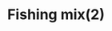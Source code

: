 ---
layout: item
title: Fishing mix(2)
item-id: 11477
datatable: true
id: 11477
name: "Fishing mix(2)"
members: true
lowalch: 60
highalch: 90
examine: "Two doses of fishy Fishing potion."
monsters:
  - id: 5566
    name: "Ferocious barbarian spirit"
    members: true
    combat_level: 166
    wiki_url: "https://oldschool.runescape.wiki/w/Ferocious_barbarian_spirit"
    drops:
      - quantity: "1"
        rarity: 0.0078125
    image: "https://oldschool.runescape.wiki/images/d/dd/Ferocious_barbarian_spirit.png?ccb32"
---